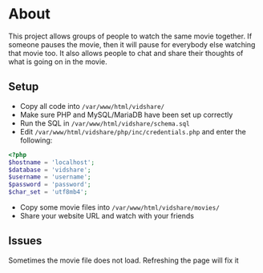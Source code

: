 
# About
This project allows groups of people to watch the same movie together. If someone pauses the movie, then it will pause for everybody else watching that movie too. It also allows people to chat and share their thoughts of what is going on in the movie.

## Setup
- Copy all code into `/var/www/html/vidshare/`
- Make sure PHP and MySQL/MariaDB have been set up correctly
- Run the SQL in `/var/www/html/vidshare/schema.sql`
- Edit `/var/www/html/vidshare/php/inc/credentials.php` and enter the following:
 ```php
<?php
$hostname = 'localhost';
$database = 'vidshare';
$username = 'username';
$password = 'password';
$char_set = 'utf8mb4';
```
- Copy some movie files into `/var/www/html/vidshare/movies/`
- Share your website URL and watch with your friends

## Issues
Sometimes the movie file does not load. Refreshing the page will fix it